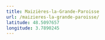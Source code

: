 ```yaml
---
title: Maizières-la-Grande-Paroisse
url: /maizieres-la-grande-paroisse/
latitude: 48.5097657
longitude: 3.7890245
---
```

